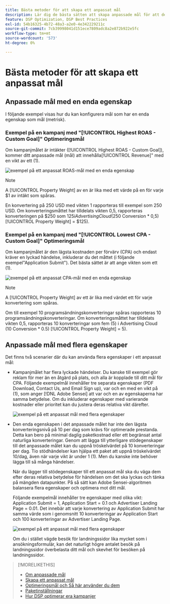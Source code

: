 ```yaml
---
title: Bästa metoder för att skapa ett anpassat mål
description: Lär dig de bästa sätten att skapa anpassade mål för att definiera framgångsrika händelser.
feature: DSP Optimization, DSP Best Practices
exl-id: 54b16325-4b72-48a3-a2e0-4e342229211c
source-git-commit: 7cb39998041d151ece7809adc8a2e872b922e5fc
workflow-type: tm+mt
source-wordcount: '573'
ht-degree: 0%

---
```


# Bästa metoder för att skapa ett anpassat mål

## Anpassade mål med en enda egenskap

I följande exempel visas hur du kan konfigurera mål som har en enda egenskap som mål (metrisk).

### Exempel på en kampanj med &quot;[!UICONTROL Highest ROAS - Custom Goal]&quot; Optimeringsmål

Om kampanjmålet är intäkter ([!UICONTROL Highest ROAS - Custom Goal]), kommer ditt anpassade mål (mål) att innehålla[!UICONTROL Revenue]&quot; med en vikt av ett (1).

![exempel på ett anpassat ROAS-mål med en enda egenskap](/help/dsp/assets/custom-goal-roas.png)

>[!NOTE]
>
> A [!UICONTROL Property Weight] av en är lika med ett värde på en för varje $1 av intäkt som spåras.
>
> En konvertering på 250 USD med vikten 1 rapporteras till exempel som 250 USD. Om konverteringsmåttet har tilldelats vikten 0,5, rapporteras konverteringen på $250 som $125 i Advertising Cloud ($250 Conversion * 0,5) [!UICONTROL Property Weight] = $125).

### Exempel på en kampanj med &quot;[!UICONTROL Lowest CPA - Custom Goal]&quot; Optimeringsmål

Om kampanjmålet är den lägsta kostnaden per förvärv (CPA) och endast kräver en lyckad händelse, inkluderar du det måttet (i följande exempel&quot;Application Submit&quot;). Det bästa sättet är att ange vikten som ett (1).

![exempel på ett anpassat CPA-mål med en enda egenskap](/help/dsp/assets/custom-goal-roas.png)

>[!NOTE]
>
> A [!UICONTROL Property Weight] av ett är lika med värdet ett för varje konvertering som spåras.
>
> Om till exempel 10 programsändningskonverteringar spåras rapporteras 10 programsändningskonverteringar.  Om konverteringsmåttet har tilldelats vikten 0,5, rapporteras 10 konverteringar som fem (5) i Advertising Cloud (10 Conversion * 0.5) [!UICONTROL Property Weight] = 5).

## Anpassade mål med flera egenskaper

Det finns två scenarier där du kan använda flera egenskaper i ett anpassat mål:

* Kampanjmålet har flera lyckade händelser. Du kanske till exempel gör reklam för mer än en åtgärd på plats, och alla är kopplade till ditt mål för CPA. Följande exempelmål innehåller tre separata egenskaper (PDF Download, Contact Us, and Email Sign up), var och en med en vikt på (1), som anger [!DNL Adobe Sensei] att var och en av egenskaperna har samma betydelse. Om du inkluderar egenskaper med varierande kostnader eller prioritet kan du justera deras relativa vikt därefter.

   ![exempel på ett anpassat mål med flera egenskaper](/help/dsp/assets/custom-goal-multiple-properties.png)

* Den enda egenskapen i det anpassade målet har inte den lägsta konverteringsnivå på 10 per dag som krävs för optimerade prestanda. Detta kan bero på minimal daglig paketkostnad eller ett begränsat antal naturliga konverteringar. Genom att lägga till ytterligare stödegenskaper till det anpassade målet kan du uppnå tröskelvärdet på 10 konverteringar per dag. Tio stödhändelser kan hjälpa ett paket att uppnå tröskelvärdet 10/dag, även när varje vikt är under 1 (1). Men du kanske inte behöver lägga till så många händelser.

   När du lägger till stödegenskaper till ett anpassat mål ska du väga dem efter deras relativa betydelse för händelsen om det ska lyckas och tänka på mängden datapunkter. På så sätt kan Adobe Sensei-algoritmen balansera flera egenskaper och optimera mot ditt mål.

   Följande exempelmål innehåller tre egenskaper med olika vikt: Application Submit = 1, Application Start = 0.1 och Advertiser Landing Page = 0.01. Det innebär att varje konvertering av Application Submit har samma värde som i genomsnitt 10 konverteringar av Application Start och 100 konverteringar av Advertiser Landing Page.

   ![exempel på ett anpassat mål med flera egenskaper](/help/dsp/assets/custom-goal-multiple-properties2.png)

   Om du i stället vägde besök för landningssidor lika mycket som i ansökningsformulär, kan det naturligt högre antalet besök på landningssidor överbelasta ditt mål och skevhet för besöken på landningssidor.<!--reword-->

>[!MORELIKETHIS]
>
>* [Om anpassade mål](custom-goal-about.md)
>* [Skapa ett anpassat mål](custom-goal-create.md)
>* [Optimeringsmål och Så här använder du dem](optimization-goals.md)
>* [Paketinställningar](/help/dsp/campaign-management/packages/package-settings.md)
> * [Hur DSP optimerar era kampanjer](optimization-how-dsp-optimizes-campaigns.md)

